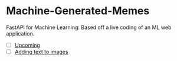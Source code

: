 # Machine-Generated-Memes

FastAPI for Machine Learning: Based off a live coding of an ML web application.

- [ ] [Upcoming](https://towardsdatascience.com/how-to-make-memes-with-ai-in-python-986944bce5b4#9782)
- [ ] [Adding text to images](https://www.geeksforgeeks.org/adding-text-on-image-using-python-pil/)
